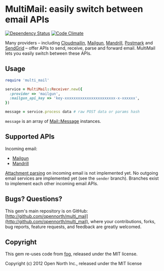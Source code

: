 # MultiMail: easily switch between email APIs

[![Dependency Status](https://gemnasium.com/opennorth/multi_mail.png)](https://gemnasium.com/opennorth/multi_mail)
[![Code Climate](https://codeclimate.com/badge.png)](https://codeclimate.com/github/opennorth/multi_mail)

Many providers – including [Cloudmailin](http://www.cloudmailin.com/), [Mailgun](http://www.mailgun.com/), [Mandrill](http://mandrill.com/), [Postmark](http://postmarkapp.com/) and [SendGrid](http://sendgrid.com/) – offer APIs to send, receive, parse and forward email. MultiMail lets you easily switch between these APIs.

## Usage

```ruby
require 'multi_mail'

service = MultiMail::Receiver.new({
  :provider => 'mailgun',
  :mailgun_api_key => 'key-xxxxxxxxxxxxxxxxxxxxxxx-x-xxxxxx',
})

message = service.process data # raw POST data or params hash
```

`message` is an array of [Mail::Message](https://github.com/mikel/mail) instances.

## Supported APIs

Incoming email:

* [Mailgun](http://www.mailgun.com/)
* [Mandrill](http://mandrill.com/)

[Attachment parsing](https://github.com/mikel/mail#attaching-and-detaching-files) on incoming email is not implemented yet. No outgoing email services are implemented yet (see the `sender` branch). Branches exist to implement each other incoming email APIs.

## Bugs? Questions?

This gem's main repository is on GitHub: [http://github.com/opennorth/multi_mail](http://github.com/opennorth/multi_mail), where your contributions, forks, bug reports, feature requests, and feedback are greatly welcomed.

## Copyright

This gem re-uses code from [fog](https://github.com/fog/fog), released under the MIT license.

Copyright (c) 2012 Open North Inc., released under the MIT license
